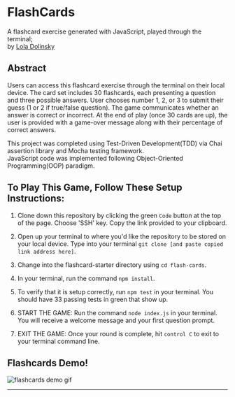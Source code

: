# FlashCards 

A flashcard exercise generated with JavaScript, played through the terminal; <br>
by [Lola Dolinsky](https://github.com/lo-la-do-li)

## Abstract
Users can access this flashcard exercise through the terminal on their local device. The card set includes 30 flashcards, each presenting a question and three possible answers. User chooses number 1, 2, or 3 to submit their guess (1 or 2 if true/false question). The game communicates whether an answer is correct or incorrect. At the end of play (once 30 cards are up), the user is provided with a game-over message along with their percentage of correct answers.

This project was completed using Test-Driven Development(TDD) via Chai assertion library and Mocha testing framework. <br>
JavaScript code was implemented following Object-Oriented Programming(OOP) paradigm.

## To Play This Game, Follow These Setup Instructions:

1. Clone down this repository by clicking the green `Code` button at the top of the page. Choose 'SSH' key. Copy the link provided to your clipboard.

2. Open up your terminal to where you'd like the repository to be stored on your local device. Type into your terminal `git clone [and paste copied link address here]`.

3. Change into the flashcard-starter directory using `cd flash-cards`. 
4. In your terminal, run the command `npm install`.


5. To verify that it is setup correctly, run `npm test` in your terminal. You should have 33 passing tests in green that show up.

6. START THE GAME: Run the command `node index.js` in your terminal. You will receive a welcome message and your first question prompt.

7. EXIT THE GAME: Once your round is complete, hit `control C` to exit to your terminal command line. 


## Flashcards Demo!

![flashcards demo gif](http://www.giphy.com/gifs/3ZbY837VFTDhudjggT)



---
